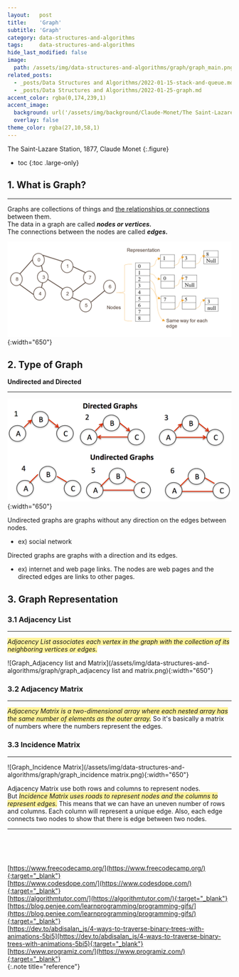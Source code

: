 ```yaml
---
layout:   post
title:    'Graph'
subtitle: 'Graph'
category: data-structures-and-algorithms
tags:     data-structures-and-algorithms
hide_last_modified: false
image: 
  path: /assets/img/data-structures-and-algorithms/graph/graph_main.png
related_posts:
  - _posts/Data Structures and Algorithms/2022-01-15-stack-and-queue.md
  - _posts/Data Structures and Algorithms/2022-01-25-graph.md
accent_color: rgba(0,174,239,1)
accent_image: 
  background: url('/assets/img/background/Claude-Monet/The Saint-Lazare Station, 1877, Claude Monet.png') center/cover 
  overlay: false
theme_color: rgba(27,10,58,1)
---
```

The Saint-Lazare Station, 1877, Claude Monet 
{:.figure}

* toc
{:toc .large-only}

## 1. What is Graph?
---

Graphs are collections of things and <u>the relationships or connections</u> between them. <br/>
The data in a graph are called ***nodes or vertices.***<br/>
The connections between the nodes are called ***edges.***

![Graph](/assets/img/data-structures-and-algorithms/graph/graph-1.png){:width="650"}

## 2. Type of Graph

**Undirected and Directed**

---
![Graph_Undirected and Directed](/assets/img/data-structures-and-algorithms/graph/graph-2.png){:width="650"}

Undirected graphs are graphs without any direction on the edges between nodes.
* ex) social network

Directed graphs are graphs with a direction and its edges.
* ex)  internet and web page links. The nodes are web pages and the directed edges are links to other pages.


## 3. Graph Representation

### 3.1 Adjacency List 
---

<span style='background-color: #FFF39B; font-size:1em'>*Adjacency List associates each vertex in the graph with the collection of its neighboring vertices or edges.*</span>

![Graph_Adjacency list and Matrix](/assets/img/data-structures-and-algorithms/graph/graph_adjacency list and matrix.png){:width="650"}

### 3.2 Adjacency Matrix 
---

<span style='background-color: #FFF39B; font-size:1em'>*Adjacency Matrix is a two-dimensional array where each nested array has the same number of
elements as the outer array.*</span> So it's basically a matrix of numbers where the numbers represent the edges.

### 3.3 Incidence Matrix 
---

![Graph_Incidence Matrix](/assets/img/data-structures-and-algorithms/graph/graph_incidence matrix.png){:width="650"}

Adjacency Matrix use both rows and columns to represent nodes.<br/>
But <span style='background-color: #FFF39B; font-size:1em'>*Incidence Matrix uses roads to represent nodes and the columns to represent edges.*</span>
This means that we can have an uneven number of rows and columns.
Each column will represent a unique edge. Also, each edge connects two nodes to show that there is edge between two nodes.

---
<br/>
<br/>
<br/>



<!-- Next to [Fundamentals of Algorithms](2022-02-19-fundamentals-of-algorithms.md){:.heading.flip-title}
{:.read-more} 
<br/> -->

[https://www.freecodecamp.org/](https://www.freecodecamp.org/){:target="_blank"}<br/>
[https://www.codesdope.com/](https://www.codesdope.com/){:target="_blank"}<br/>
[https://algorithmtutor.com/](https://algorithmtutor.com/){:target="_blank"}<br/>
[https://blog.penjee.com/learnprogramming/programming-gifs/](https://blog.penjee.com/learnprogramming/programming-gifs/){:target="_blank"}<br/>
[https://dev.to/abdisalan_js/4-ways-to-traverse-binary-trees-with-animations-5bi5](https://dev.to/abdisalan_js/4-ways-to-traverse-binary-trees-with-animations-5bi5){:target="_blank"}<br/>
[https://www.programiz.com/](https://www.programiz.com/){:target="_blank"}<br/>
{:.note title="reference"}
